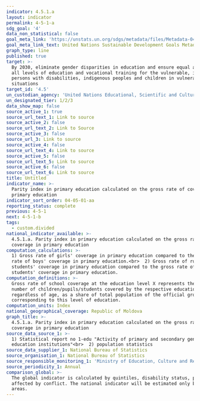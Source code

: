 ```yaml
---
indicator: 4.5.1.a
layout: indicator
permalink: 4-5-1-a
sdg_goal: '4'
data_non_statistical: false
goal_meta_link: 'https://unstats.un.org/sdgs/metadata/files/Metadata-04-05-01.pdf'
goal_meta_link_text: United Nations Sustainable Development Goals Metadata (pdf 210kB)
graph_type: line
published: true
target: >-
  By 2030, eliminate gender disparities in education and ensure equal access to
  all levels of education and vocational training for the vulnerable, including
  persons with disabilities, indigenous peoples and children in vulnerable
  situations
target_id: '4.5'
un_custodian_agency: 'United Nations Educational, Scientific and Cultural Organization (UNESCO)'
un_designated_tier: 1/2/3
data_show_map: false
source_active_1: true
source_url_text_1: Link to source
source_active_2: false
source_url_text_2: Link to Source
source_active_3: false
source_url_3: Link to source
source_active_4: false
source_url_text_4: Link to source
source_active_5: false
source_url_text_5: Link to source
source_active_6: false
source_url_text_6: Link to source
title: Untitled
indicator_name: >-
  Parity index in primary education calculated on the gross rate of coverage in
  primary education
indicator_sort_order: 04-05-01-aa
reporting_status: complete
previous: 4-5-1
next: 4-5-1-b
tags:
  - custom.divided
national_indicator_available: >-
  4.5.1.a. Parity index in primary education calculated on the gross rate of
  coverage in primary education
computation_calculations: >-
  1) Gross rate of girls' coverage in primary education compared to the gross
  rate of boys' coverage in primary education.<br>  2) Gross rate of rural
  students' coverage in primary education compared to the gross rate of urban
  students' coverage in primary education.
computation_definitions: >-
  Gross rate of school coverage at the education level X represents the total
  number of children/pupils/students covered by the respective education level,
  regardless of age, as a share of total population of the official group of age
  corresponding to this level of education.
computation_units: Index
national_geographical_coverage: Republic of Moldova
graph_title: >-
  4.5.1.a. Parity index in primary education calculated on the gross rate of
  coverage in primary education
source_data_source_1: >-
  1) Statistical report no 1-edu "Activity of primary and secondary general
  education institutions"<br>  2) population statistics
source_data_supplier_1: National Bureau of Statistics
source_organisation_1: National Bureau of Statistics
source_responsible_monitoring_1: 'Ministry of Education, Culture and Research'
source_periodicity_1: Annual
comparison_global: >-
  The global indicator is calculated by quintiles, disability status, persons
  affected by conflict. The national indicator will be estimated only by sex and
  areas.
---
```

